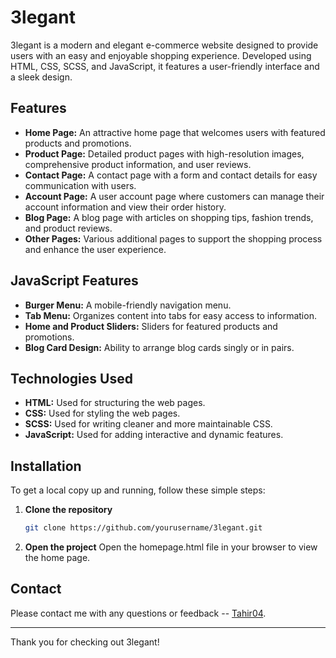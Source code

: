 # 3legant

3legant is a modern and elegant e-commerce website designed to provide users with an easy and enjoyable shopping experience. Developed using HTML, CSS, SCSS, and JavaScript, it features a user-friendly interface and a sleek design.


## Features

- **Home Page:** An attractive home page that welcomes users with featured products and promotions.
- **Product Page:** Detailed product pages with high-resolution images, comprehensive product information, and user reviews.
- **Contact Page:** A contact page with a form and contact details for easy communication with users.
- **Account Page:** A user account page where customers can manage their account information and view their order history.
- **Blog Page:** A blog page with articles on shopping tips, fashion trends, and product reviews.
- **Other Pages:** Various additional pages to support the shopping process and enhance the user experience.


## JavaScript Features

- **Burger Menu:** A mobile-friendly navigation menu.
- **Tab Menu:** Organizes content into tabs for easy access to information.
- **Home and Product Sliders:** Sliders for featured products and promotions.
- **Blog Card Design:** Ability to arrange blog cards singly or in pairs.


## Technologies Used

- **HTML:** Used for structuring the web pages.
- **CSS:** Used for styling the web pages.
- **SCSS:** Used for writing cleaner and more maintainable CSS.
- **JavaScript:** Used for adding interactive and dynamic features.


## Installation

To get a local copy up and running, follow these simple steps:

1. **Clone the repository**
   ```bash
   git clone https://github.com/yourusername/3legant.git

2. **Open the project**
    Open the homepage.html file in your browser to view the home page.


## Contact  
Please contact me with any questions or feedback -- [Tahir04](https://github.com/Tahir04).   

---  
Thank you for checking out 3legant!




